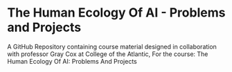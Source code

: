 # The Human Ecology Of AI - Problems and Projects
 A GitHub Repository containing course material designed in collaboration with professor Gray Cox at College of the Atlantic, For the course: The Human Ecology Of AI: Problems And Projects
